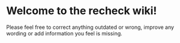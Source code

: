# Welcome to the recheck wiki!

Please feel free to correct anything outdated or wrong, improve any wording or add information you feel is missing.
